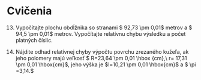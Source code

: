 # Cvičenia

13. Vypočítajte plochu obdĺžnika so stranami $ 92,73 \pm 0,01$ metrov a $ 94,5 \pm 0,01$ metrov. Vypočítajte relatívnu chybu výsledku a počet platných číslic.


14. Nájdite odhad relatívnej chyby výpočtu povrchu zrezaného kužeľa, ak jeho polomery majú veľkosť $ R=23,64 \pm 0,01 \hbox {cm},\ r= 17,31 \pm 0,01 \hbox{cm}$, jeho výška je $l=10,21 \pm 0,01 \hbox{cm}$ a $ \pi =3,14.$ 